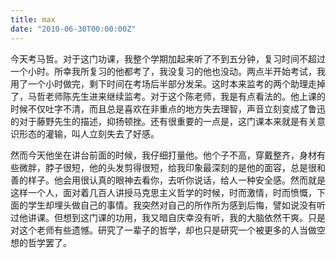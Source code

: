 ```yaml
---
title: max
date: "2010-06-30T00:00:00Z"
---
```


今天考马哲。对于这门功课，我整个学期加起来听了不到五分钟，复习时间不超过一个小时。所幸我所复习的他都考了，我没复习的他也没动。两点半开始考试，我用了一个小时做完，剩下时间在考场后半部分发呆。这时本来监考的两个助理走掉了，马哲老师陈先生进来继续监考。对于这个陈老师，我是有点看法的。他上课的时候不仅吐字不清，而且总是喜欢在非重点的地方失去理智，声音立刻变成了鲁迅的对于藤野先生的描述，抑扬顿挫。还有很重要的一点是，这门课本来就是有关意识形态的灌输，叫人立刻失去了好感。

然而今天他坐在讲台前面的时候，我仔细打量他。他个子不高，穿戴整齐，身材有些微胖，脖子很短，他的头发剪得很短，给我印象最深刻的是他的面容，总是很和善的样子。他会用很认真的眼神去看你，去听你说话，给人一种安全感。然而就是这样一个人，面对着几百人讲授马克思主义哲学的时候，时而激情，时而愤慨，下面的学生却埋头做自己的事情。我突然对自己的所作所为感到后悔，譬如说没有听过他讲课。但想到这门课的功用，我又暗自庆幸没有听，我的大脑依然干爽。只是对这个老师有些遗憾。研究了一辈子的哲学，却也只是研究一个被更多的人当做空想的哲学罢了。